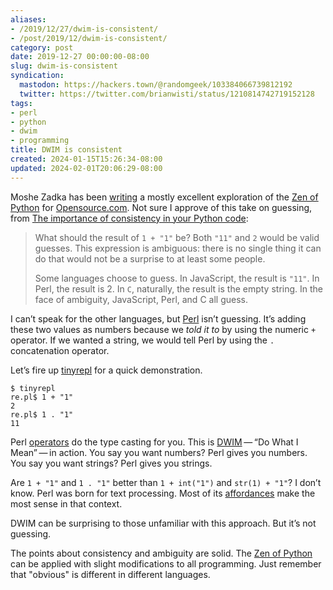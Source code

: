```yaml
---
aliases:
- /2019/12/27/dwim-is-consistent/
- /post/2019/12/dwim-is-consistent/
category: post
date: 2019-12-27 00:00:00-08:00
slug: dwim-is-consistent
syndication:
  mastodon: https://hackers.town/@randomgeek/103384066739812192
  twitter: https://twitter.com/brianwisti/status/1210814742719152128
tags:
- perl
- python
- dwim
- programming
title: DWIM is consistent
created: 2024-01-15T15:26:34-08:00
updated: 2024-02-01T20:06:29-08:00
---
```


Moshe Zadka has been [writing](https://opensource.com/users/moshez) a mostly excellent exploration of the [Zen of  Python](https://www.python.org/dev/peps/pep-0020/) for [Opensource.com](https://opensource.com). Not sure I approve of this take on guessing, from [The importance of consistency in your Python code](https://opensource.com/article/19/12/zen-python-consistency):

 > 
 > What should the result of `1 + "1"` be? Both `"11"` and `2` would be
 > valid guesses. This expression is ambiguous: there is no single thing
 > it can do that would not be a surprise to at least some people.
 > 
 > Some languages choose to guess. In JavaScript, the result is `"11"`.
 > In Perl, the result is 2. In `C`, naturally, the result is the empty
 > string. In the face of ambiguity, JavaScript, Perl, and C all guess.

I can’t speak for the other languages, but [Perl](../../../card/Perl.md) isn’t guessing. It’s adding these two values as numbers because we *told it to* by using the numeric `+` operator. If we wanted a string, we would tell Perl by using the `.` concatenation operator.

Let’s fire up [tinyrepl](https://metacpan.org/pod/distribution/Eval-WithLexicals/bin/tinyrepl) for a quick demonstration.

````
$ tinyrepl
re.pl$ 1 + "1"
2
re.pl$ 1 . "1"
11
````

Perl [operators](https://perldoc.perl.org/perlop.html#Additive-Operators) do the type casting for you. This is [DWIM](https://en.wikipedia.org/wiki/DWIM) — “Do What I Mean” — in action. You say you want numbers? Perl gives you numbers. You say you want strings? Perl gives you strings.

Are `1 + "1"` and `1 . "1"` better than `1 + int("1")` and `str(1) + "1"`? I don’t know. Perl was born for text processing. Most of its [affordances](https://en.wikipedia.org/wiki/Affordance) make the most sense in that context.

DWIM can be surprising to those unfamiliar with this approach. But it’s not guessing.

The points about consistency and ambiguity are solid. The [Zen of Python](../../../card/Zen%20of%20Python.md) can be applied with slight modifications to all programming. Just remember that "obvious" is different in different languages.
